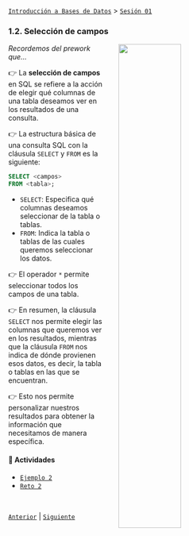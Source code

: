 [`Introducción a Bases de Datos`](../../README.md) > [`Sesión 01`](../README.md)

### 1.2. Selección de campos

<img src="https://images.pexels.com/photos/7516267/pexels-photo-7516267.jpeg?auto=compress&cs=tinysrgb&w=1260&h=750&dpr=2" width="50%" align="right" hspace=30>

*Recordemos del prework que...*


👉 La **selección de campos** en SQL se refiere a la acción de elegir qué columnas de una tabla deseamos ver en los resultados de una consulta.

👉 La estructura básica de una consulta SQL con la cláusula `SELECT` y `FROM` es la siguiente:

```sql
SELECT <campos>
FROM <tabla>;
```

- `SELECT`: Especifica qué columnas deseamos seleccionar de la tabla o tablas.
- `FROM`: Indica la tabla o tablas de las cuales queremos seleccionar los datos.

👉 El operador `*` permite seleccionar todos los campos de una tabla.

👉 En resumen, la cláusula `SELECT` nos permite elegir las columnas que queremos ver en los resultados, mientras que la cláusula `FROM` nos indica de dónde provienen esos datos, es decir, la tabla o tablas en las que se encuentran. 

👉 Esto nos permite personalizar nuestros resultados para obtener la información que necesitamos de manera específica.

#### 🧐 Actividades

- [`Ejemplo 2`](ejemplo02/README.md)
- [`Reto 2`](reto02/README.md)

<br/>

[`Anterior`](../tema01/reto01/README.md) | [`Siguiente`](ejemplo02/README.md)
